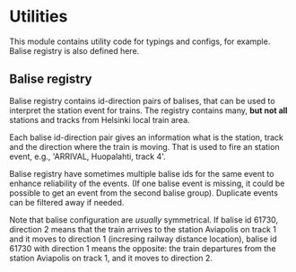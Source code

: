 # Utilities

This module contains utility code for typings and configs, for example. Balise registry is also defined here.

## Balise registry

Balise registry contains id-direction pairs of balises, that can be used to interpret the station event for trains. The registry contains many, **but not all** stations and tracks from Helsinki local train area.

Each balise id-direction pair gives an information what is the station, track and the direction where the train is moving. That is used to fire an station event, e.g., 'ARRIVAL, Huopalahti, track 4'.

Balise registry have sometimes multiple balise ids for the same event to enhance reliability of the events. (If one balise event is missing, it could be possible to get an event from the second balise group). Duplicate events can be filtered away if needed.

Note that balise configuration are *usually* symmetrical. If balise id 61730, direction 2 means that the train arrives to the station Aviapolis on track 1 and it moves to direction 1 (incresing railway distance location), balise id 61730 with direction 1 means the opposite: the train departures from the station Aviapolis on track 1, and it moves to direction 2.
